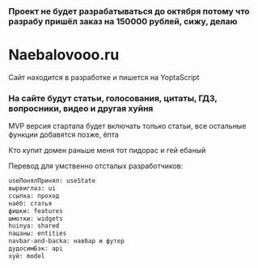 ### Проект не будет разрабатываться до октября потому что разрабу пришёл заказ на 150000 рублей, сижу, делаю 

# Naebalovooo.ru

Сайт находится в разработке и пишется на YoptaScript

### На сайте будут статьи, голосования, цитаты, ГДЗ, вопросники, видео и другая хуйня

MVP версия стартапа будет включать только статьи, все остальные функции добавятся позже, ёпта

Кто купит домен раньше меня тот пидорас и гей ебаный

Перевод для умственно отсталых разработчиков:
```bash
useПонялПринял: useState
вырвиглаз: ui
ссылка: проход
наёб: статья
фишки: features
шмотки: widgets
huinya: shared
пацаны: entities
navbar-and-backa: навбар и футер
дудосимБэк: api
хуй: model
```
